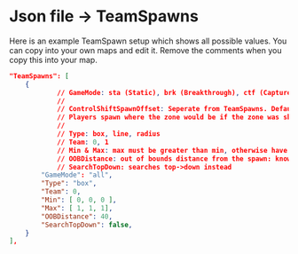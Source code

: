 # Json file → TeamSpawns

Here is an example TeamSpawn setup which shows all possible values. You can copy into your own maps and edit it. Remove the comments when you copy this into your map.

```json
"TeamSpawns": [
    {
            // GameMode: sta (Static), brk (Breakthrough), ctf (Capture the Flag), esc (Escort), all, sal (Salvage, non-functional game mode)
            //
            // ControlShiftSpawnOffset: Seperate from TeamSpawns. Default value is 0.2, i.e. 20%
            // Players spawn where the zone would be if the zone was shifted back X%
            //
            // Type: box, line, radius
            // Team: 0, 1
            // Min & Max: max must be greater than min, otherwise have glitchy spawn area
            // OOBDistance: out of bounds distance from the spawn: known to be used for BRK
            // SearchTopDown: searches top->down instead
        "GameMode": "all",
        "Type": "box",
        "Team": 0,
        "Min": [ 0, 0, 0 ],
        "Max": [ 1, 1, 1],
        "OOBDistance": 40,
        "SearchTopDown": false,
	}
],
```